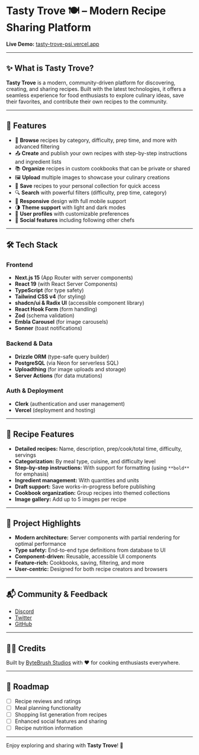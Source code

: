 # Tasty Trove 🍽️ – Modern Recipe Sharing Platform

**Live Demo:** [tasty-trove-psi.vercel.app](https://tasty-trove-psi.vercel.app)

---

## ✨ What is Tasty Trove?

**Tasty Trove** is a modern, community-driven platform for discovering, creating, and sharing recipes. Built with the latest technologies, it offers a seamless experience for food enthusiasts to explore culinary ideas, save their favorites, and contribute their own recipes to the community.

---

## 🚩 Features

- 🥗 **Browse** recipes by category, difficulty, prep time, and more with advanced filtering
- 📤 **Create** and publish your own recipes with step-by-step instructions and ingredient lists
- 📚 **Organize** recipes in custom cookbooks that can be private or shared
- 🖼️ **Upload** multiple images to showcase your culinary creations
- 💾 **Save** recipes to your personal collection for quick access
- 🔍 **Search** with powerful filters (difficulty, prep time, category)
- 📱 **Responsive** design with full mobile support
- 🌗 **Theme support** with light and dark modes
- 👤 **User profiles** with customizable preferences
- 👥 **Social features** including following other chefs

---

## 🛠️ Tech Stack

### Frontend

- **Next.js 15** (App Router with server components)
- **React 19** (with React Server Components)
- **TypeScript** (for type safety)
- **Tailwind CSS v4** (for styling)
- **shadcn/ui & Radix UI** (accessible component library)
- **React Hook Form** (form handling)
- **Zod** (schema validation)
- **Embla Carousel** (for image carousels)
- **Sonner** (toast notifications)

### Backend & Data

- **Drizzle ORM** (type-safe query builder)
- **PostgreSQL** (via Neon for serverless SQL)
- **Uploadthing** (for image uploads and storage)
- **Server Actions** (for data mutations)

### Auth & Deployment

- **Clerk** (authentication and user management)
- **Vercel** (deployment and hosting)

---

## 📝 Recipe Features

- **Detailed recipes:** Name, description, prep/cook/total time, difficulty, servings
- **Categorization:** By meal type, cuisine, and difficulty level
- **Step-by-step instructions:** With support for formatting (using `**bold**` for emphasis)
- **Ingredient management:** With quantities and units
- **Draft support:** Save works-in-progress before publishing
- **Cookbook organization:** Group recipes into themed collections
- **Image gallery:** Add up to 5 images per recipe

---

## 🌟 Project Highlights

- **Modern architecture:** Server components with partial rendering for optimal performance
- **Type safety:** End-to-end type definitions from database to UI
- **Component-driven:** Reusable, accessible UI components
- **Feature-rich:** Cookbooks, saving, filtering, and more
- **User-centric:** Designed for both recipe creators and browsers

---

## 📬 Community & Feedback

- [Discord](https://discord.gg/Vv2bdC44Ge)
- [Twitter](https://twitter.com/CodeMeAPixel)
- [GitHub](https://github.com/CodeMeAPixel/TastyTrove)

---

## 👨‍💻 Credits

Built by [ByteBrush Studios](https://codemeapixel.dev/) with ❤️ for cooking enthusiasts everywhere.

---

## 📅 Roadmap

- [ ] Recipe reviews and ratings
- [ ] Meal planning functionality
- [ ] Shopping list generation from recipes
- [ ] Enhanced social features and sharing
- [ ] Recipe nutrition information

---

Enjoy exploring and sharing with **Tasty Trove**! 🍲
